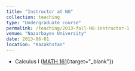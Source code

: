 ```yaml
---
title: "Instructor at NU"
collection: teaching
type: "Undergraduate course"
permalink: /teaching/2013-fall-NU-instructor-1
venue: "Nazarbayev University"
date: 2013-06-01
location: "Kazakhstan"
---
```

  * Calculus I ([MATH 161](https://sst.nu.edu.kz/mathematics-courses/){:target="_blank"})
  